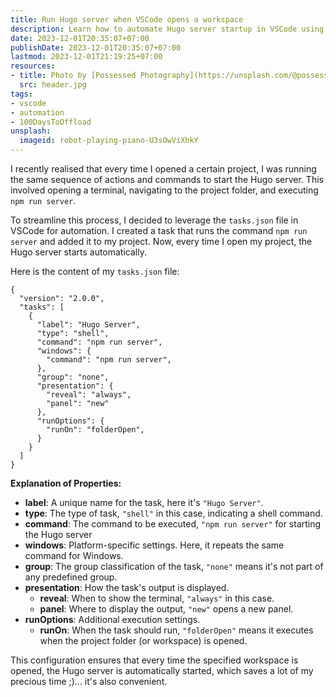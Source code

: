 ```yaml
---
title: Run Hugo server when VSCode opens a workspace
description: Learn how to automate Hugo server startup in VSCode using tasks.json, saving time and effort every time you open your project.
date: 2023-12-01T20:35:07+07:00
publishDate: 2023-12-01T20:35:07+07:00
lastmod: 2023-12-01T21:19:25+07:00
resources:
- title: Photo by [Possessed Photography](https://unsplash.com/@possessedphotography) via [Unsplash](https://unsplash.com/)
  src: header.jpg
tags:
- vscode
- automation
- 100DaysToOffload
unsplash:
  imageid: robot-playing-piano-U3sOwViXhkY
---
```


I recently realised that every time I opened a certain project, I was running the same sequence of actions and commands to start the Hugo server. This involved opening a terminal, navigating to the project folder, and executing `npm run server`.

To streamline this process, I decided to leverage the `tasks.json` file in VSCode for automation. I created a task that runs the command `npm run server` and added it to my project. Now, every time I open my project, the Hugo server starts automatically.

Here is the content of my `tasks.json` file:

```jsonc
{
  "version": "2.0.0",
  "tasks": [
    {
      "label": "Hugo Server",
      "type": "shell",
      "command": "npm run server",
      "windows": {
        "command": "npm run server",
      },
      "group": "none",
      "presentation": {
        "reveal": "always",
        "panel": "new"
      },
      "runOptions": {
        "runOn": "folderOpen",
      }
    }
  ]
}
```

**Explanation of Properties:**

- **label**: A unique name for the task, here it's `"Hugo Server"`.
- **type**: The type of task, `"shell"` in this case, indicating a shell command.
- **command**: The command to be executed, `"npm run server"` for starting the Hugo server
- **windows**: Platform-specific settings. Here, it repeats the same command for Windows.
- **group**: The group classification of the task, `"none"` means it's not part of any predefined group.
- **presentation**: How the task's output is displayed.
  - **reveal**: When to show the terminal, `"always"` in this case.
  - **panel**: Where to display the output, `"new"` opens a new panel.
- **runOptions**: Additional execution settings.
  - **runOn**: When the task should run, `"folderOpen"` means it executes when the project folder (or workspace) is opened.

This configuration ensures that every time the specified workspace is opened, the Hugo server is automatically started, which saves a lot of my precious time ;)... it's also convenient.
